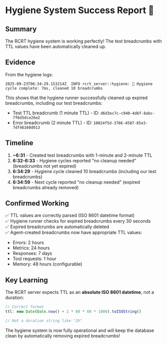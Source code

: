 # Hygiene System Success Report 🎉

## Summary

The RCRT hygiene system is working perfectly! The test breadcrumbs with TTL values have been automatically cleaned up.

## Evidence

From the hygiene logs:
```
2025-09-23T06:34:29.153214Z  INFO rcrt_server::hygiene: 🧹 Hygiene cycle complete: 7ms, cleaned 10 breadcrumbs
```

This shows that the hygiene runner successfully cleaned up expired breadcrumbs, including our test breadcrumbs:
- Test TTL breadcrumb (1 minute TTL) - ID: `d6d3ec7c-c940-4d6f-8abc-7f6d5dce26e2`
- Error breadcrumb (2 minute TTL) - ID: `10024f5d-3786-4587-85e3-7df46160d013`

## Timeline

1. **~6:31** - Created test breadcrumbs with 1-minute and 2-minute TTL
2. **6:32-6:33** - Hygiene cycles reported "no cleanup needed" (breadcrumbs not yet expired)
3. **6:34:29** - Hygiene cycle cleaned 10 breadcrumbs (including our test breadcrumbs)
4. **6:34:59** - Next cycle reported "no cleanup needed" (expired breadcrumbs already removed)

## Confirmed Working

✅ TTL values are correctly parsed (ISO 8601 datetime format)  
✅ Hygiene runner checks for expired breadcrumbs every 30 seconds  
✅ Expired breadcrumbs are automatically deleted  
✅ Agent-created breadcrumbs now have appropriate TTL values:
   - Errors: 2 hours
   - Metrics: 24 hours
   - Responses: 7 days
   - Tool requests: 1 hour
   - Memory: 48 hours (configurable)

## Key Learning

The RCRT server expects TTL as an **absolute ISO 8601 datetime**, not a duration:
```javascript
// Correct format
ttl: new Date(Date.now() + 2 * 60 * 60 * 1000).toISOString()

// Not a duration string like "2h"
```

The hygiene system is now fully operational and will keep the database clean by automatically removing expired breadcrumbs!
